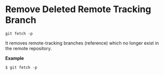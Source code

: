 # Remove Deleted Remote Tracking Branch

`git fetch -p`

It removes remote-tracking branches (reference) which no longer exist in the remote repository.

**Example**
```git
$ git fetch -p
```